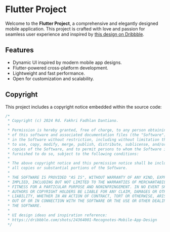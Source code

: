 # Flutter Project

Welcome to the **Flutter Project**, a comprehensive and elegantly designed mobile application. This project is crafted with love and passion for seamless user experience and inspired by [this design on Dribbble](https://dribbble.com/shots/24364001-Recognotes-Mobile-App-Design).

## Features

- Dynamic UI inspired by modern mobile app designs.
- Flutter-powered cross-platform development.
- Lightweight and fast performance.
- Open for customization and scalability.

## Copyright

This project includes a copyright notice embedded within the source code:

```dart
/*
 * Copyright (c) 2024 Rd. Fakhri Fadhlan Dantiano.
 *
 * Permission is hereby granted, free of charge, to any person obtaining a copy
 * of this software and associated documentation files (the "Software"), to deal
 * in the Software without restriction, including without limitation the rights
 * to use, copy, modify, merge, publish, distribute, sublicense, and/or sell
 * copies of the Software, and to permit persons to whom the Software is
 * furnished to do so, subject to the following conditions:
 *
 * The above copyright notice and this permission notice shall be included in
 * all copies or substantial portions of the Software.
 *
 * THE SOFTWARE IS PROVIDED "AS IS", WITHOUT WARRANTY OF ANY KIND, EXPRESS OR
 * IMPLIED, INCLUDING BUT NOT LIMITED TO THE WARRANTIES OF MERCHANTABILITY,
 * FITNESS FOR A PARTICULAR PURPOSE AND NONINFRINGEMENT. IN NO EVENT SHALL THE
 * AUTHORS OR COPYRIGHT HOLDERS BE LIABLE FOR ANY CLAIM, DAMAGES OR OTHER
 * LIABILITY, WHETHER IN AN ACTION OF CONTRACT, TORT OR OTHERWISE, ARISING FROM,
 * OUT OF OR IN CONNECTION WITH THE SOFTWARE OR THE USE OR OTHER DEALINGS IN
 * THE SOFTWARE.
 *
 * UI design ideas and inspiration reference:
 * https://dribbble.com/shots/24364001-Recognotes-Mobile-App-Design
 */
```
